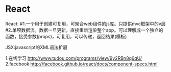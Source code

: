 # React
React:
  #1.一个用于创建可复用，可聚合web组件的js库。只提供mvc框架中的v层
  #2.单项数据流。数据一旦更新，直接重新渲染整个app。可以理解成一个独立的函数，接受参数(props)，可复用，可以传递，返回结果(模板)
  
  JSX:javascript的XML语法扩展  
  
  
  
1.在线学习 http://www.tudou.com/programs/view/9y2RBn8q6qU/
2.facebook http://facebook.github.io/react/docs/component-specs.html
